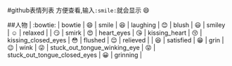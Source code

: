 #github表情列表
方便查看,输入`:smile:`就会显示 :smile:

##人物
| :bowtie: | bowtie | :smile: | smile | :laughing: | laughing | :blush: | blush | :smiley: | smiley | :relaxed: | relaxed  |
| :smirk: | smirk | :heart_eyes: | heart_eyes | :kissing_heart: | kissing_heart | :kissing_closed_eyes: | kissing_closed_eyes | :flushed: | flushed | :relieved: | relieved  |
| :satisfied: | satisfied | :grin: | grin | :wink: | wink | :stuck_out_tongue_winking_eye: | stuck_out_tongue_winking_eye | :stuck_out_tongue_closed_eyes: | stuck_out_tongue_closed_eyes | :grinning: | grinning  |
